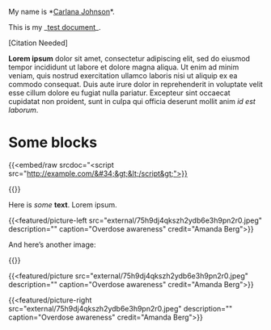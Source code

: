 My name is \*<a href="mailto:cjohnson@spotlightpa.org">Carlana Johnson</a>\*.

This is my \_<a href="https://docs.google.com/document/d/103kCeBG2OQS_ZHkHUyKpT9Z_ajs4tuQ-WtCvlj79Vqs/edit">test document</a>\_.

\[Citation Needed\]

<strong>Lorem ipsum</strong> dolor sit amet, consectetur adipiscing elit, sed do eiusmod tempor incididunt ut labore et dolore magna aliqua. Ut enim ad minim veniam, quis nostrud exercitation ullamco laboris nisi ut aliquip ex ea commodo consequat. Duis aute irure dolor in reprehenderit in voluptate velit esse cillum dolore eu fugiat nulla pariatur. Excepteur sint occaecat cupidatat non proident, sunt in culpa qui officia deserunt mollit anim <em>id est laborum</em>.

# Some blocks

{{<embed/raw srcdoc="&lt;script src=&#34;http://example.com/&#34;&gt;&lt;/script&gt;">}}

{{<picture src="external/cwp3y3z5x8svbtsfv7t68hggc0.png" description="Blah blah blah." caption="Here is a caption" credit="CarlCo">}}

Here is <em>some</em> <strong>text</strong>. Lorem ipsum.

{{<featured/picture-left src="external/75h9dj4qkszh2ydb6e3h9pn2r0.jpeg" description="" caption="Overdose awareness" credit="Amanda Berg">}}

And here’s another image:

{{<picture src="external/08v6tmkadg07fyknwy3pb8sm3m.jpeg" description="The House floor in the Pa. Capitol. The chamber is controlled by Democrats for the first session in more than a &#34;decade.&#34;" caption="" credit="Amanda Berg / For Spotlight PA">}}

{{<featured/picture src="external/75h9dj4qkszh2ydb6e3h9pn2r0.jpeg" description="" caption="Overdose awareness" credit="Amanda Berg">}}

 

{{<featured/picture-right src="external/75h9dj4qkszh2ydb6e3h9pn2r0.jpeg" description="" caption="Overdose awareness" credit="Amanda Berg">}}